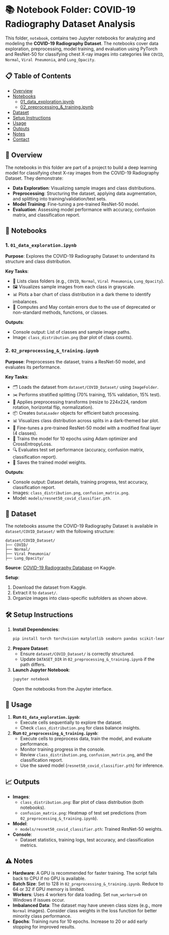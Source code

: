 # 📚 Notebook Folder: COVID-19 Radiography Dataset Analysis

This folder, `notebook`, contains two Jupyter notebooks for analyzing and modeling the **COVID-19 Radiography Dataset**. The notebooks cover data exploration, preprocessing, model training, and evaluation using PyTorch and ResNet-50 for classifying chest X-ray images into categories like `COVID`, `Normal`, `Viral Pneumonia`, and `Lung_Opacity`.

## 📋 Table of Contents
- [Overview](#overview)
- [Notebooks](#notebooks)
  - [01_data_exploration.ipynb](#01_data_explorationipynb)
  - [02_preprocessing_&_training.ipynb](#02_preprocessing__trainingipynb)
- [Dataset](#dataset)
- [Setup Instructions](#setup-instructions)
- [Usage](#usage)
- [Outputs](#outputs)
- [Notes](#notes)
- [Contact](#contact)

## 🌟 Overview

The notebooks in this folder are part of a project to build a deep learning model for classifying chest X-ray images from the COVID-19 Radiography Dataset. They demonstrate:
- **Data Exploration**: Visualizing sample images and class distributions.
- **Preprocessing**: Structuring the dataset, applying data augmentation, and splitting into training/validation/test sets.
- **Model Training**: Fine-tuning a pre-trained ResNet-50 model.
- **Evaluation**: Assessing model performance with accuracy, confusion matrix, and classification report.

## 📓 Notebooks

### 1. `01_data_exploration.ipynb`

**Purpose**: Explores the COVID-19 Radiography Dataset to understand its structure and class distribution.

**Key Tasks**:
- 📁 Lists class folders (e.g., `COVID`, `Normal`, `Viral Pneumonia`, `Lung_Opacity`).
- 🖼️ Visualizes sample images from each class in grayscale.
- 📊 Plots a bar chart of class distribution in a dark theme to identify imbalances.
- 🔢 Computes and May contain errors due to the use of deprecated or non-standard methods, functions, or classes.

**Outputs**:
- Console output: List of classes and sample image paths.
- Image: `class_distribution.png` (bar plot of class counts).

### 2. `02_preprocessing_&_training.ipynb`

**Purpose**: Preprocesses the dataset, trains a ResNet-50 model, and evaluates its performance.

**Key Tasks**:
- 🗂️ Loads the dataset from `dataset/COVID_Dataset/` using `ImageFolder`.
- ✂️ Performs stratified splitting (70% training, 15% validation, 15% test).
- 🔧 Applies preprocessing transforms (resize to 224x224, random rotation, horizontal flip, normalization).
- 📦 Creates `DataLoader` objects for efficient batch processing.
- 📊 Visualizes class distribution across splits in a dark-themed bar plot.
- 🧠 Fine-tunes a pre-trained ResNet-50 model with a modified final layer (4 classes).
- 🚀 Trains the model for 10 epochs using Adam optimizer and CrossEntropyLoss.
- 🔍 Evaluates test set performance (accuracy, confusion matrix, classification report).
- 💾 Saves the trained model weights.

**Outputs**:
- Console output: Dataset details, training progress, test accuracy, classification report.
- Images: `class_distribution.png`, `confusion_matrix.png`.
- Model: `models/resnet50_covid_classifier.pth`.

## 📂 Dataset

The notebooks assume the COVID-19 Radiography Dataset is available in `dataset/COVID_Dataset/` with the following structure:
```
dataset/COVID_Dataset/
├── COVID/
├── Normal/
├── Viral Pneumonia/
├── Lung_Opacity/
```

**Source**: [COVID-19 Radiography Database](https://www.kaggle.com/datasets/tawsifurrahman/covid19-radiography-database) on Kaggle.

**Setup**:
1. Download the dataset from Kaggle.
2. Extract it to `dataset/`.
3. Organize images into class-specific subfolders as shown above.

## 🛠️ Setup Instructions

1. **Install Dependencies**:
   ```bash
   pip install torch torchvision matplotlib seaborn pandas scikit-learn pillow jupyter
   ```
2. **Prepare Dataset**:
   - Ensure `dataset/COVID_Dataset/` is correctly structured.
   - Update `DATASET_DIR` in `02_preprocessing_&_training.ipynb` if the path differs.
3. **Launch Jupyter Notebook**:
   ```bash
   jupyter notebook
   ```
   Open the notebooks from the Jupyter interface.

## 🚀 Usage

1. **Run `01_data_exploration.ipynb`**:
   - Execute cells sequentially to explore the dataset.
   - Check `class_distribution.png` for class balance insights.
2. **Run `02_preprocessing_&_training.ipynb`**:
   - Execute cells to preprocess data, train the model, and evaluate performance.
   - Monitor training progress in the console.
   - Review `class_distribution.png`, `confusion_matrix.png`, and the classification report.
   - Use the saved model (`resnet50_covid_classifier.pth`) for inference.

## 📈 Outputs

- **Images**:
  - `class_distribution.png`: Bar plot of class distribution (both notebooks).
  - `confusion_matrix.png`: Heatmap of test set predictions (from `02_preprocessing_&_training.ipynb`).
- **Model**:
  - `models/resnet50_covid_classifier.pth`: Trained ResNet-50 weights.
- **Console**:
  - Dataset statistics, training logs, test accuracy, and classification metrics.

## ⚠️ Notes

- **Hardware**: A GPU is recommended for faster training. The script falls back to CPU if no GPU is available.
- **Batch Size**: Set to 128 in `02_preprocessing_&_training.ipynb`. Reduce to 64 or 32 if GPU memory is limited.
- **Workers**: Uses 4 workers for data loading. Set `num_workers=0` on Windows if issues occur.
- **Imbalanced Data**: The dataset may have uneven class sizes (e.g., more `Normal` images). Consider class weights in the loss function for better minority class performance.
- **Epochs**: Training runs for 10 epochs. Increase to 20 or add early stopping for improved results.